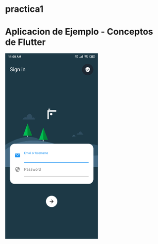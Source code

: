 # practica1

# Aplicacion de Ejemplo - Conceptos de Flutter

<img src="screenshots/Screenshot_2019-10-19-11-08-45-268.png" width="300"  />